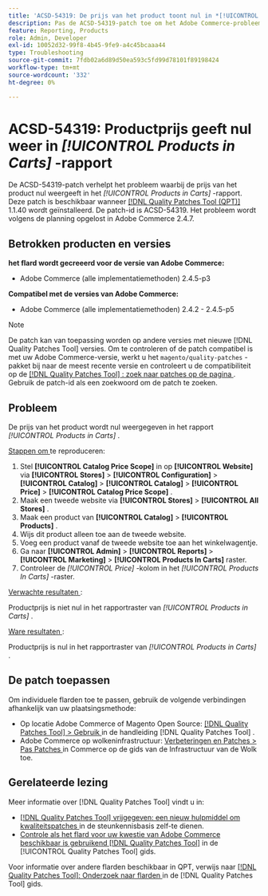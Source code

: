 ```yaml
---
title: 'ACSD-54319: De prijs van het product toont nul in *[!UICONTROL Products in Carts]* rapport'
description: Pas de ACSD-54319-patch toe om het Adobe Commerce-probleem op te lossen, waarbij de productprijs nul weergeeft in *[!UICONTROL Products in Carts]*-rapport
feature: Reporting, Products
role: Admin, Developer
exl-id: 10052d32-99f8-4b45-9fe9-a4c45bcaaa44
type: Troubleshooting
source-git-commit: 7fdb02a6d89d50ea593c5fd99d78101f89198424
workflow-type: tm+mt
source-wordcount: '332'
ht-degree: 0%

---
```


# ACSD-54319: Productprijs geeft nul weer in *[!UICONTROL Products in Carts]* -rapport

De ACSD-54319-patch verhelpt het probleem waarbij de prijs van het product nul weergeeft in het *[!UICONTROL Products in Carts]* -rapport. Deze patch is beschikbaar wanneer [[!DNL Quality Patches Tool (QPT)] ](https://experienceleague.adobe.com/nl/docs/commerce-operations/tools/quality-patches-tool/quality-patches-tool-to-self-serve-quality-patches) 1.1.40 wordt geïnstalleerd. De patch-id is ACSD-54319. Het probleem wordt volgens de planning opgelost in Adobe Commerce 2.4.7.

## Betrokken producten en versies

**het flard wordt gecreeerd voor de versie van Adobe Commerce:**

* Adobe Commerce (alle implementatiemethoden) 2.4.5-p3

**Compatibel met de versies van Adobe Commerce:**

* Adobe Commerce (alle implementatiemethoden) 2.4.2 - 2.4.5-p5

>[!NOTE]
>
>De patch kan van toepassing worden op andere versies met nieuwe [!DNL Quality Patches Tool] versies. Om te controleren of de patch compatibel is met uw Adobe Commerce-versie, werkt u het `magento/quality-patches` -pakket bij naar de meest recente versie en controleert u de compatibiliteit op de [[!DNL Quality Patches Tool] : zoek naar patches op de pagina ](https://experienceleague.adobe.com/tools/commerce-quality-patches/index.html?lang=nl-NL) . Gebruik de patch-id als een zoekwoord om de patch te zoeken.

## Probleem

De prijs van het product wordt nul weergegeven in het rapport *[!UICONTROL Products in Carts]* .

<u> Stappen om </u> te reproduceren:

1. Stel **[!UICONTROL Catalog Price Scope]** in op **[!UICONTROL Website]** via **[!UICONTROL Stores]** > **[!UICONTROL Configuration]** > **[!UICONTROL Catalog]** > **[!UICONTROL Catalog]** > **[!UICONTROL Price]** > **[!UICONTROL Catalog Price Scope]** .
1. Maak een tweede website via **[!UICONTROL Stores]** > **[!UICONTROL All Stores]** .
1. Maak een product van **[!UICONTROL Catalog]** > **[!UICONTROL Products]** .
1. Wijs dit product alleen toe aan de tweede website.
1. Voeg een product vanaf de tweede website toe aan het winkelwagentje.
1. Ga naar **[!UICONTROL Admin]** > **[!UICONTROL Reports]** > **[!UICONTROL Marketing]** > **[!UICONTROL Products In Carts]** raster.
1. Controleer de *[!UICONTROL Price]* -kolom in het *[!UICONTROL Products In Carts]* -raster.

<u> Verwachte resultaten </u>:

Productprijs is niet nul in het rapportraster van *[!UICONTROL Products in Carts]* .

<u> Ware resultaten </u>:

Productprijs is nul in het rapportraster van *[!UICONTROL Products in Carts]* .

## De patch toepassen

Om individuele flarden toe te passen, gebruik de volgende verbindingen afhankelijk van uw plaatsingsmethode:

* Op locatie Adobe Commerce of Magento Open Source: [[!DNL Quality Patches Tool] > Gebruik ](/help/tools/quality-patches-tool/usage.md) in de handleiding [!DNL Quality Patches Tool] .
* Adobe Commerce op wolkeninfrastructuur: [ Verbeteringen en Patches > Pas Patches ](https://experienceleague.adobe.com/docs/commerce-cloud-service/user-guide/develop/upgrade/apply-patches.html?lang=nl-NL) in Commerce op de gids van de Infrastructuur van de Wolk toe.

## Gerelateerde lezing

Meer informatie over [!DNL Quality Patches Tool] vindt u in:

* [[!DNL Quality Patches Tool]  vrijgegeven: een nieuw hulpmiddel om kwaliteitspatches ](https://experienceleague.adobe.com/nl/docs/commerce-operations/tools/quality-patches-tool/quality-patches-tool-to-self-serve-quality-patches) in de steunkennisbasis zelf-te dienen.
* [ Controle als het flard voor uw kwestie van Adobe Commerce beschikbaar is gebruikend  [!DNL Quality Patches Tool]](/help/tools/quality-patches-tool/patches-available-in-qpt/check-patch-for-magento-issue-with-magento-quality-patches.md) in de [!UICONTROL Quality Patches Tool] gids.


Voor informatie over andere flarden beschikbaar in QPT, verwijs naar [[!DNL Quality Patches Tool]: Onderzoek naar flarden ](https://experienceleague.adobe.com/tools/commerce-quality-patches/index.html?lang=nl-NL) in de [!DNL Quality Patches Tool] gids.

